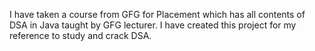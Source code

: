 I have taken a course from GFG for Placement which has all contents of DSA in Java taught by GFG lecturer.
I have created this project for my reference to study and crack DSA.
